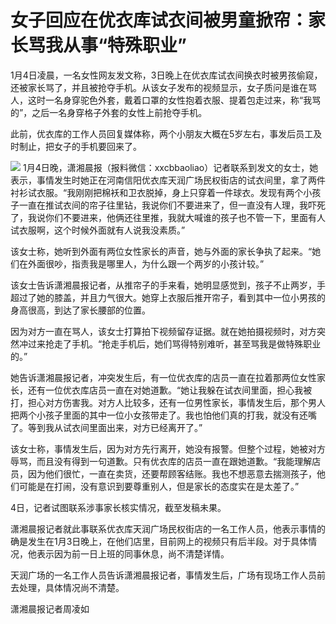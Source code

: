 # 女子回应在优衣库试衣间被男童掀帘：家长骂我从事“特殊职业”

1月4日凌晨，一名女性网友发文称，3日晚上在优衣库试衣间换衣时被男孩偷窥，还被家长骂了，并且被抢夺手机。从该女子发布的视频显示，女子质问是谁在骂人，这时一名身穿驼色外套，戴着口罩的女性抱着衣服、提着包走过来，称“我骂的”，之后一名身穿格子外套的女性上前抢夺手机。

此前，优衣库的工作人员回复媒体称，两个小朋友大概在5岁左右，事发后员工及时制止，把女子的手机要回来了。

![](https://inews.gtimg.com/newsapp_bt/0/15594051624/1000)
1月4日晚，潇湘晨报（报料微信：xxcbbaoliao）记者联系到发文的女士，她表示，事情发生时她正在河南信阳优衣库天润广场民权街店的试衣间里，拿了两件衬衫试衣服。“我刚刚把棉袄和卫衣脱掉，身上只穿着一件球衣。发现有两个小孩子一直在推试衣间的帘子往里钻，我说你们不要进来了，但一直没有人理，我吓死了，我说你们不要进来，他俩还往里推，我就大喊谁的孩子也不管一下，里面有人试衣服啊，这个时候外面就有人说我没素质。”

该女士称，她听到外面有两位女性家长的声音，她与外面的家长争执了起来。“她们在外面很吵，指责我是哪里人，为什么跟一个两岁的小孩计较。”

该女士告诉潇湘晨报记者，从推帘子的手来看，她明显感觉到，孩子不止两岁，手超过了她的膝盖，并且力气很大。她穿上衣服后推开帘子，看到其中一位小男孩的身高很高，到达了家长腰部的位置。

因为对方一直在骂人，该女士打算拍下视频留存证据。就在她拍摄视频时，对方突然冲过来抢走了手机。“抢走手机后，她们骂得特别难听，甚至骂我是做特殊职业的。”

她告诉潇湘晨报记者，冲突发生后，有一位优衣库的店员一直在拉着那两位女性家长，还有一位优衣库店员一直在对她道歉。“她让我躲在试衣间里面，担心我被打，担心对方伤害我。对方人比较多，还有一位男性家长，事情发生后，那个男人把两个小孩子里面的其中一位小女孩带走了。我也怕他们真的打我，就没有还嘴了。等到我从试衣间里面出来，对方已经离开了。”

该女士称，事情发生后，因为对方先行离开，她没有报警。但整个过程，她被对方辱骂，而且没有得到一句道歉。只有优衣库的店员一直在跟她道歉。“我能理解店员，因为他们很忙，一直在卖货，还要帮顾客结账。我也不想恶意去揣测孩子，他们可能是在打闹，没有意识到要尊重别人，但是家长的态度实在是太差了。”

4日，记者试图联系涉事家长核实情况，截至发稿未果。

潇湘晨报记者就此事联系优衣库天润广场民权街店的一名工作人员，他表示事情的确是发生在1月3日晚上，在他们店里，目前网上的视频只有后半段。对于具体情况，他表示因为前一日上班的同事休息，尚不清楚详情。

天润广场的一名工作人员告诉潇湘晨报记者，事情发生后，广场有现场工作人员前去处理，具体情况尚不清楚。

潇湘晨报记者周凌如

